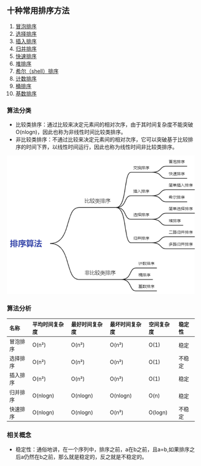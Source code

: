 ## 十种常用排序方法

1. [冒泡排序](./1.BubbleSort.md)
2. [选择排序](./2.SelectionSort.md)
3. [插入排序](./3.InsertionSort.md)
4. [归并排序](./4.MergeSort.md)
5. [快速排序](./5.QuickSort.md)
6. [堆排序]()
7. [希尔（shell）排序]()
8. [计数排序]()
9. [桶排序]()
10. [基数排序]()

### 算法分类
* 比较类排序：通过比较来决定元素间的相对次序，由于其时间复杂度不能突破O(nlogn)，因此也称为非线性时间比较类排序。
* 非比较类排序：不通过比较来决定元素间的相对次序，它可以突破基于比较排序的时间下界，以线性时间运行，因此也称为线性时间非比较类排序。

![img.png](sortingCategory.png)

### 算法分析

|  名称  | 平均时间复杂度 | 最好时间复杂度 | 最坏时间复杂度 | 空间复杂度 | 稳定性 |
|:------| :---------- | :----------- | :---------- | :------- | :---- |
| 冒泡排序 | O(n²) | O(n²) | O(n²) | O(1) | 稳定 |
| 选择排序 | O(n²) | O(n²) | O(n²) | O(1) | 不稳定 |
| 插入排序 | O(n²) | O(n²) | O(n²) | O(1) | 稳定 |
| 归并排序 | O(nlogn) | O(nlogn) | O(nlogn) | O(n) | 稳定 |
| 快速排序 | O(nlogn) | O(nlogn) | O(n²) | O(logn) | 不稳定 |


### 相关概念
* 稳定性：通俗地讲，在一个序列中，排序之前，a在b之前，且a=b,如果排序之后a仍然在b之前，那么就是稳定的，反之就是不稳定的。
